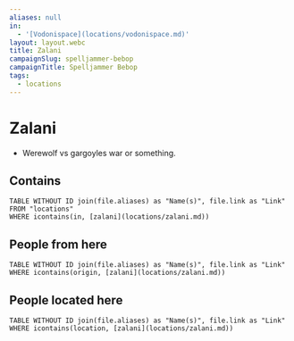 ```yaml
---
aliases: null
in:
  - '[Vodonispace](locations/vodonispace.md)'
layout: layout.webc
title: Zalani
campaignSlug: spelljammer-bebop
campaignTitle: Spelljammer Bebop
tags:
  - locations
---
```

# Zalani

- Werewolf vs gargoyles war or something.

## Contains
```dataview
TABLE WITHOUT ID join(file.aliases) as "Name(s)", file.link as "Link"
FROM "locations"
WHERE icontains(in, [zalani](locations/zalani.md))
```

## People from here

```dataview
TABLE WITHOUT ID join(file.aliases) as "Name(s)", file.link as "Link"
WHERE icontains(origin, [zalani](locations/zalani.md))
```

## People located here

```dataview
TABLE WITHOUT ID join(file.aliases) as "Name(s)", file.link as "Link"
WHERE icontains(location, [zalani](locations/zalani.md))
```
